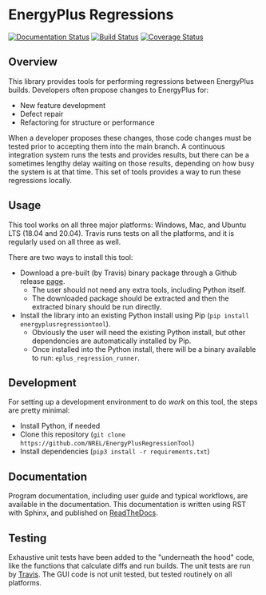 # EnergyPlus Regressions

[![Documentation Status](https://readthedocs.org/projects/energyplusregressiontool/badge/?version=latest)](https://energyplusregressiontool.readthedocs.io/en/latest/?badge=latest)
[![Build Status](https://travis-ci.org/NREL/EnergyPlusRegressionTool.svg?branch=master)](https://travis-ci.org/NREL/EnergyPlusRegressionTool)
[![Coverage Status](https://coveralls.io/repos/github/NREL/EnergyPlusRegressionTool/badge.svg?branch=master)](https://coveralls.io/github/NREL/EnergyPlusRegressionTool?branch=master)

## Overview

This library provides tools for performing regressions between EnergyPlus builds.
Developers often propose changes to EnergyPlus for:

 - New feature development
 - Defect repair
 - Refactoring for structure or performance

When a developer proposes these changes, those code changes must be tested prior to accepting them into the main branch.
A continuous integration system runs the tests and provides results, but there can be a sometimes lengthy delay waiting on those results, depending on how busy the system is at that time.
This set of tools provides a way to run these regressions locally.

## Usage

This tool works on all three major platforms: Windows, Mac, and Ubuntu LTS (18.04 and 20.04).
Travis runs tests on all the platforms, and it is regularly used on all three as well.

There are two ways to install this tool:
 - Download a pre-built (by Travis) binary package through a Github release [page](https://github.com/NREL/EnergyPlusRegressionTool/releases/latest).
   - The user should not need any extra tools, including Python itself.
   - The downloaded package should be extracted and then the extracted binary should be run directly.
 - Install the library into an existing Python install using Pip (`pip install energyplusregressiontool`).
   - Obviously the user will need the existing Python install, but other dependencies are automatically installed by Pip.
   - Once installed into the Python install, there will be a binary available to run: `eplus_regression_runner`. 

## Development

For setting up a development environment to do _work_ on this tool, the steps are pretty minimal:
 - Install Python, if needed
 - Clone this repository (`git clone https://github.com/NREL/EnergyPlusRegressionTool`)
 - Install dependencies (`pip3 install -r requirements.txt`)

## Documentation

Program documentation, including user guide and typical workflows, are available in the documentation.
This documentation is written using RST with Sphinx, and published on [ReadTheDocs](https://energyplusregressiontool.readthedocs.io/en/latest/).

## Testing

Exhaustive unit tests have been added to the "underneath the hood" code, like the functions that calculate diffs and run builds.
The unit tests are run by [Travis](https://travis-ci.org/NREL/EnergyPlusRegressionTool).
The GUI code is not unit tested, but tested routinely on all platforms.
